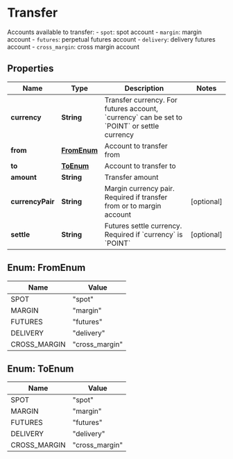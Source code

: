 
# Transfer

Accounts available to transfer:  - `spot`: spot account - `margin`: margin account - `futures`: perpetual futures account - `delivery`: delivery futures account - `cross_margin`: cross margin account

## Properties

Name | Type | Description | Notes
------------ | ------------- | ------------- | -------------
**currency** | **String** | Transfer currency. For futures account, &#x60;currency&#x60; can be set to &#x60;POINT&#x60; or settle currency | 
**from** | [**FromEnum**](#FromEnum) | Account to transfer from | 
**to** | [**ToEnum**](#ToEnum) | Account to transfer to | 
**amount** | **String** | Transfer amount | 
**currencyPair** | **String** | Margin currency pair. Required if transfer from or to margin account |  [optional]
**settle** | **String** | Futures settle currency. Required if &#x60;currency&#x60; is &#x60;POINT&#x60; |  [optional]

## Enum: FromEnum

Name | Value
---- | -----
SPOT | &quot;spot&quot;
MARGIN | &quot;margin&quot;
FUTURES | &quot;futures&quot;
DELIVERY | &quot;delivery&quot;
CROSS_MARGIN | &quot;cross_margin&quot;

## Enum: ToEnum

Name | Value
---- | -----
SPOT | &quot;spot&quot;
MARGIN | &quot;margin&quot;
FUTURES | &quot;futures&quot;
DELIVERY | &quot;delivery&quot;
CROSS_MARGIN | &quot;cross_margin&quot;


